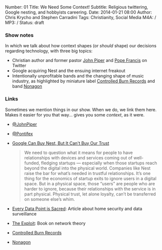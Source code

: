Number: 01
Title: We Need Some Context!
Subtitle: Religious twittering, Google nesting, and hobbyists careering.
Date: 2014-01-21 08:00
Author: Chris Krycho and Stephen Carradini
Tags: Christianity, Social Media
M4A: /
MP3: /
Status: draft

### Show notes

In which we talk about how context shapes (or *should* shape) our decisions
regarding technology, with three big topics:

- Christian author and former pastor [John Piper][jp] and [Pope Francis][pope]
  on Twitter
- Google acquiring Nest and the ensuing internet freakout
- Intentionally unprofitable bands and the changing shape of music industry, as
  highlighted by miniature label [Controlled Burn Records][cbr] and band
  [Nonagon][nonagon]

### Links

Sometimes we mention things in our show. When we do, we link them here. Makes it
easier for you that way... gives you some *context*, as it were.

- [@JohnPiper](/twitter.com/johnpiper)
- [@Pontifex](/twitter.com/pontifex)
- [Google Can Buy Nest, But It Can't Buy Our Trust][wired]

    > We need to question what it means for people to have relationships with
    > devices and services coming out of well-funded, fledging startups —
    > especially when those startups reach beyond the digital into the physical
    > world. Companies like Nest raise the bar for what’s needed in trustful
    > relationships. It’s one thing for the economics of startup exits to ignore
    > users in a digital space. But in a physical space, those “users” are
    > people who are harder to ignore, because their relationships with the
    > service is in part physical. Physical trust, let alone loyalty, can’t be
    > transferred on someone else’s whim.

- [Every Data Point is Sacred][medium]: Article about home security and data
  surveillance
- [The Exploit][exploit]: Book on network theory
- [Controlled Burn Records][cbr]
- [Nonagon][nonagon]


[jp]: //www.desiringgod.org/authors/john-piper
[pope]: //www.vatican.va/holy_father/francesco/
[medium]: //medium.com/tech-talk/e0bd2ec66ce8
[exploit]: //www.amazon.com/The-Exploit-Networks-Electronic-Mediations/dp/0816650446
[wired]: //www.wired.com/opinion/2014/01/google-didnt-just-acquire-nest-annexed-whole-new-territory/
[cbr]: //controlledburnrecords.com/
[nonagon]: //nonagon.us


